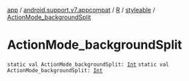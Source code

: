 [app](../../../index.md) / [android.support.v7.appcompat](../../index.md) / [R](../index.md) / [styleable](index.md) / [ActionMode_backgroundSplit](.)

# ActionMode_backgroundSplit

`static val ActionMode_backgroundSplit: `[`Int`](https://kotlinlang.org/api/latest/jvm/stdlib/kotlin/-int/index.html)
`static val ActionMode_backgroundSplit: `[`Int`](https://kotlinlang.org/api/latest/jvm/stdlib/kotlin/-int/index.html)